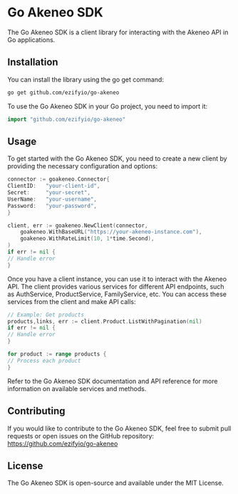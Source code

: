 # Go Akeneo SDK

The Go Akeneo SDK is a client library for interacting with the Akeneo API in Go applications.

## Installation
You can install the library using the go get command:
```bash
go get github.com/ezifyio/go-akeneo
```

To use the Go Akeneo SDK in your Go project, you need to import it:

```go
import "github.com/ezifyio/go-akeneo"
```

## Usage

To get started with the Go Akeneo SDK, you need to create a new client by providing the necessary configuration and options:

```go
connector := goakeneo.Connector{
ClientID:   "your-client-id",
Secret:     "your-secret",
UserName:   "your-username",
Password:   "your-password",
}

client, err := goakeneo.NewClient(connector,
	goakeneo.WithBaseURL("https://your-akeneo-instance.com"),
	goakeneo.WithRateLimit(10, 1*time.Second),
)
if err != nil {
// Handle error
}
```

Once you have a client instance, you can use it to interact with the Akeneo API. The client provides various services for different API endpoints, such as AuthService, ProductService, FamilyService, etc. You can access these services from the client and make API calls:

```go
// Example: Get products
products,links, err := client.Product.ListWithPagination(nil)
if err != nil {
// Handle error
}

for product := range products {
// Process each product
}
```


Refer to the Go Akeneo SDK documentation and API reference for more information on available services and methods.

## Contributing
If you would like to contribute to the Go Akeneo SDK, feel free to submit pull requests or open issues on the GitHub repository: https://github.com/ezifyio/go-akeneo

## License
The Go Akeneo SDK is open-source and available under the MIT License.